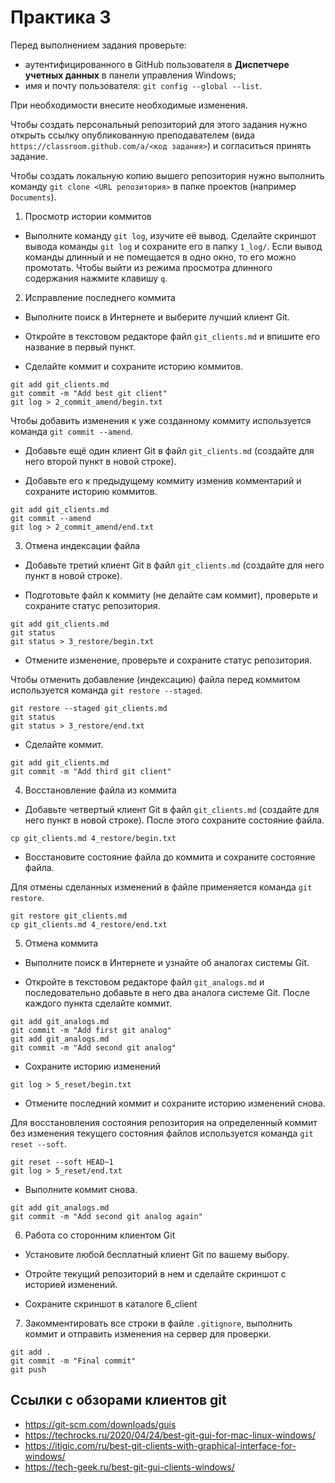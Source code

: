 # Практика 3

Перед выполнением задания проверьте:

* аутентифицированного в GitHub пользователя в **Диспетчере учетных данных** в панели управления Windows;
* имя и почту пользователя: `git config --global --list`.

При необходимости внесите необходимые изменения.

Чтобы создать персональный репозиторий для этого задания нужно открыть ссылку опубликованную преподавателем (вида `https://classroom.github.com/a/<код задания>`) и согласиться принять задание.

Чтобы создать локальную копию вышего репозитория нужно выполнить команду `git clone <URL репозитория>` в папке проектов (например `Documents`).

1. Просмотр истории коммитов

* Выполните команду `git log`, изучите её вывод. Сделайте скриншот вывода команды `git log` и сохраните его в папку `1_log/`. Если вывод команды длинный и не помещается в одно окно, то его можно промотать. Чтобы выйти из режима просмотра длинного содержания нажмите клавишу `q`.

2. Исправление последнего коммита

* Выполните поиск в Интернете и выберите лучший клиент Git.

* Откройте в текстовом редакторе файл `git_clients.md` и впишите его название в первый пункт.

* Сделайте коммит и сохраните историю коммитов.

```
git add git_clients.md
git commit -m "Add best git client"
git log > 2_commit_amend/begin.txt
```

Чтобы добавить изменения к уже созданному коммиту используется команда `git commit --amend`.

* Добавьте ещё один клиент Git в файл `git_clients.md` (создайте для него второй пункт в новой строке).

* Добавьте его к предыдущему коммиту изменив комментарий и сохраните историю коммитов.

```
git add git_clients.md
git commit --amend
git log > 2_commit_amend/end.txt
```

3. Отмена индексации файла

* Добавьте третий клиент Git в файл `git_clients.md` (создайте для него пункт в новой строке).

* Подготовьте файл к коммиту (не делайте сам коммит), проверьте и сохраните статус репозитория.

```
git add git_clients.md
git status
git status > 3_restore/begin.txt
```

* Отмените изменение, проверьте и сохраните статус репозитория.

Чтобы отменить добавление (индексацию) файла перед коммитом используется команда `git restore --staged`.

```
git restore --staged git_clients.md
git status
git status > 3_restore/end.txt
```

* Сделайте коммит.

```
git add git_clients.md
git commit -m "Add third git client"
```

4. Восстановление файла из коммита 

* Добавьте четвертый клиент Git в файл `git_clients.md` (создайте для него пункт в новой строке). После этого сохраните состояние файла.

```
cp git_clients.md 4_restore/begin.txt
```

* Восстановите состояние файла до коммита и сохраните состояние файла.

Для отмены сделанных изменений в файле применяется команда `git restore`.

```
git restore git_clients.md
cp git_clients.md 4_restore/end.txt
```

5. Отмена коммита 

* Выполните поиск в Интернете и узнайте об аналогах системы Git.

* Откройте в текстовом редакторе файл `git_analogs.md` и последовательно добавьте в него два аналога системе Git. После каждого пункта сделайте коммит.

```
git add git_analogs.md
git commit -m "Add first git analog"
git add git_analogs.md
git commit -m "Add second git analog"
```

* Сохраните историю изменений

```
git log > 5_reset/begin.txt
```

* Отмените последний коммит и сохраните историю изменений снова.

Для восстановления состояния репозитория на определенный коммит без изменения текущего состояния файлов используется команда `git reset --soft`.

```
git reset --soft HEAD~1
git log > 5_reset/end.txt
```

* Выполните коммит снова.

```
git add git_analogs.md
git commit -m "Add second git analog again"
```

6. Работа со сторонним клиентом Git

* Установите любой бесплатный клиент Git по вашему выбору.

* Отройте текущий репозиторий в нем и сделайте скриншот с историей изменений.

* Сохраните скриншот в каталоге 6_client

7. Закомментировать все строки в файле `.gitignore`, выполнить коммит и отправить изменения на сервер для проверки.

```
git add .
git commit -m "Final commit"
git push
```

## Ссылки с обзорами клиентов git

* https://git-scm.com/downloads/guis
* https://techrocks.ru/2020/04/24/best-git-gui-for-mac-linux-windows/
* https://itigic.com/ru/best-git-clients-with-graphical-interface-for-windows/
* https://tech-geek.ru/best-git-gui-clients-windows/
